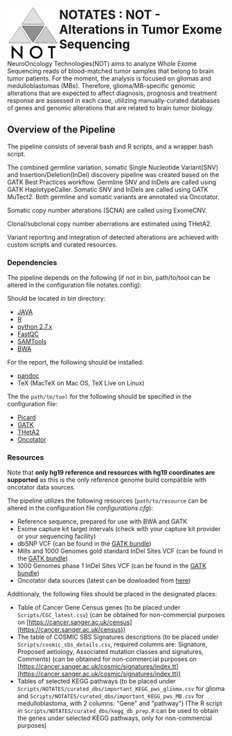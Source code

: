 # <img src="Scripts/NOT_logo.png" align="left" height=120/> NOTATES : NOT - Alterations in Tumor Exome Sequencing
NeuroOncology Technologies(NOT) aims to analyze Whole Exome Sequencing reads of blood-matched tumor samples that belong to brain tumor patients. For the moment, the analysis is focused on gliomas and medulloblastomas (MBs). Therefore, glioma/MB-specific genomic alterations that are expected to affect diagnosis, prognosis and treatment response are assessed in each case, utilizing manually-curated databases of genes and genomic alterations that are related to brain tumor biology.

## Overview of the Pipeline
The pipeline consists of several bash and R scripts, and a wrapper bash script.

The combined germline variation, somatic Single Nucleotide Variant(SNV) and Insertion/Deletion(InDel) discovery pipeline was created based on the GATK Best Practices workflow. Germline SNV and InDels are called using GATK HaplotypeCaller. Somatic SNV and InDels are called using GATK MuTect2. Both germline and somatic variants are annotated via Oncotator.

Somatic copy number alterations (SCNA) are called using ExomeCNV.

Clonal/subclonal copy number aberrations are estimated using THetA2.

Variant reporting and integration of detected alterations are achieved with custom scripts and curated resources.

### Dependencies
The pipeline depends on the following (if not in bin, path/to/tool can be altered in the configuration file notates.config):

Should be located in bin directory:

- [JAVA](https://www.java.com/en/download/manual.jsp)
- [R](https://www.r-project.org)
- [python 2.7.x](https://www.python.org/downloads/)
- [FastQC](http://www.bioinformatics.babraham.ac.uk/projects/fastqc/)
- [SAMTools](http://samtools.sourceforge.net/)
- [BWA](http://bio-bwa.sourceforge.net/)

For the report, the following should be installed:

- [pandoc](http://pandoc.org/)
- TeX (MacTeX on Mac OS, TeX Live on Linux)

The the `path/to/tool` for the following should be specified in the configuration file:

- [Picard](http://broadinstitute.github.io/picard/index.html)
- [GATK](https://software.broadinstitute.org/gatk/)
- [THetA2](http://compbio.cs.brown.edu/projects/theta/)
- [Oncotator](https://github.com/broadinstitute/oncotator/releases)

### Resources
Note that **only hg19 reference and resources with hg19 coordinates are supported** as this is the only reference genome build compatible with oncotator data sources.

The pipeline utilizes the following resources (`path/to/resource` can be altered in the configuration file _configurations.cfg_):

- Reference sequence, prepared for use with BWA and GATK
- Exome capture kit target intervals (check with your capture kit provider or your sequencing facility)
- dbSNP VCF (can be found in the [GATK bundle])
- Mills and 1000 Genomes gold standard InDel Sites VCF (can be found in the [GATK bundle])
- 1000 Genomes phase 1 InDel Sites VCF (can be found in the [GATK bundle])
- Oncotator data sources (latest can be dowloaded from [here](https://personal.broadinstitute.org/lichtens/oncobeta/oncotator_v1_ds_Jan262015.tar.gz))

[GATK bundle]: https://gatk.broadinstitute.org/hc/en-us/articles/360035890811-Resource-bundle

Additionaly, the following files should be placed in the designated places:

- Table of Cancer Gene Census genes (to be placed under `Scripts/CGC_latest.csv`) (can be obtained for non-commercial purposes on [https://cancer.sanger.ac.uk/census](https://cancer.sanger.ac.uk/census))
- The table of COSMIC SBS Signatures descriptions (to be placed under `Scripts/cosmic_sbs_details.csv`, required columns are: Signature, Proposed aetiology, Associated mutation classes and signatures, Comments) (can be obtained for non-commercial purposes on [https://cancer.sanger.ac.uk/cosmic/signatures/index.tt](https://cancer.sanger.ac.uk/cosmic/signatures/index.tt))
- Tables of selected KEGG pathways (to be placed under `Scripts/NOTATES/curated_dbs/important_KEGG_pws_glioma.csv` for glioma and `Scripts/NOTATES/curated_dbs/important_KEGG_pws_MB.csv` for medulloblastoma, with 2 columns: "Gene" and "pathway") (The R script in `Scripts/NOTATES/curated_dbs/kegg_db_prep.R` can be used to obtain the genes under selected KEGG pathways, only for non-commercial purposes)
